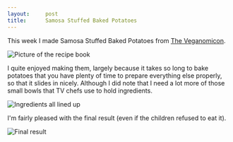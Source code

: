 ```yaml
---
layout:     post
title:      Samosa Stuffed Baked Potatoes
---
```



This week I made Samosa Stuffed Baked Potatoes from [The Veganomicon](https://www.amazon.co.uk/Veganomicon-10th-Anniversary-Ultimate-Cookbook/dp/0738218995/ref=asc_df_0738218995/?tag=googshopuk-21&linkCode=df0&hvadid=310882654267&hvpos=&hvnetw=g&hvrand=4703548750355337321&hvpone=&hvptwo=&hvqmt=&hvdev=c&hvdvcmdl=&hvlocint=&hvlocphy=9046046&hvtargid=pla-418222793438&psc=1&th=1&psc=1).  


![Picture of the recipe book](/assets/images/baked1.png)

I quite enjoyed making them, largely because it takes so long to bake potatoes that you have plenty of time to prepare everything else properly, so that it slides in nicely.  Although I did note that I need a lot more of those small bowls that TV chefs use to hold ingredients. 

![Ingredients all lined up](/assets/images/baked2.png)


I'm fairly pleased with the final result (even if the children refused to eat it). 

![Final result](/assets/images/baked3.png)
